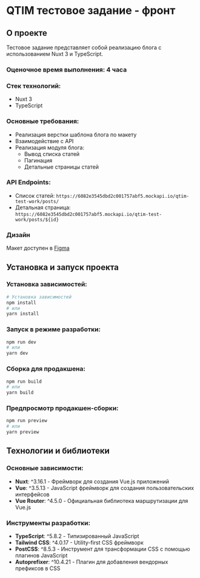 # QTIM тестовое задание - фронт

## О проекте

Тестовое задание представляет собой реализацию блога с использованием Nuxt 3 и TypeScript.

### Оценочное время выполнения: 4 часа

### Стек технологий:
- Nuxt 3
- TypeScript

### Основные требования:
- Реализация верстки шаблона блога по макету
- Взаимодействие с API
- Реализация модуля блога:
  - Вывод списка статей
  - Пагинация
  - Детальные страницы статей

### API Endpoints:
- Список статей: `https://6082e3545dbd2c001757abf5.mockapi.io/qtim-test-work/posts/`
- Детальная страница: `https://6082e3545dbd2c001757abf5.mockapi.io/qtim-test-work/posts/${id}`

### Дизайн
Макет доступен в [Figma](https://www.figma.com/file/YuLYXnZmLk1U5sKAYjQ0Qy/Test?type=design&node-id=0-1&mode=design&t=qUknJKzxfWOznHn0-0)

## Установка и запуск проекта

### Установка зависимостей:

```bash
# Установка зависимостей
npm install
# или
yarn install
```

### Запуск в режиме разработки:

```bash
npm run dev
# или
yarn dev
```

### Сборка для продакшена:

```bash
npm run build
# или
yarn build
```

### Предпросмотр продакшен-сборки:

```bash
npm run preview
# или
yarn preview
```

## Технологии и библиотеки

### Основные зависимости:
- **Nuxt**: ^3.16.1 - Фреймворк для создания Vue.js приложений
- **Vue**: ^3.5.13 - JavaScript фреймворк для создания пользовательских интерфейсов
- **Vue Router**: ^4.5.0 - Официальная библиотека маршрутизации для Vue.js

### Инструменты разработки:
- **TypeScript**: ^5.8.2 - Типизированный JavaScript
- **Tailwind CSS**: ^4.0.17 - Utility-first CSS фреймворк
- **PostCSS**: ^8.5.3 - Инструмент для трансформации CSS с помощью плагинов JavaScript
- **Autoprefixer**: ^10.4.21 - Плагин для добавления вендорных префиксов в CSS
